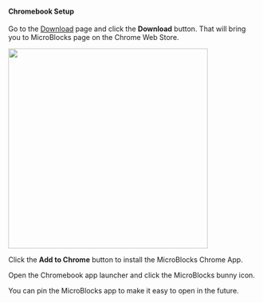 #### Chromebook Setup ####

Go to the [Download](download) page and click the **Download** button.
That will bring you to MicroBlocks page on the Chrome Web Store.

<img src="assets/img/md/get-started/chrome-web-store.png" width="400">

Click the **Add to Chrome** button to install the MicroBlocks Chrome App.

Open the Chromebook app launcher and click the MicroBlocks bunny icon.

You can pin the MicroBlocks app to make it easy to open in the future.
